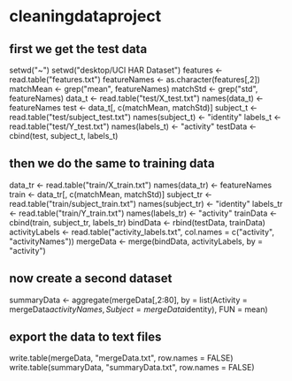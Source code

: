 cleaningdataproject
===================
## first we get the test data
setwd("~")
setwd("desktop/UCI HAR Dataset")
features <- read.table("features.txt")
featureNames <- as.character(features[,2])
matchMean <- grep("mean", featureNames)
matchStd <- grep("std", featureNames)
data_t <- read.table("test/X_test.txt")
names(data_t) <- featureNames
test <- data_t[, c(matchMean, matchStd)]
subject_t <- read.table("test/subject_test.txt")
names(subject_t) <- "identity"
labels_t <- read.table("test/Y_test.txt")
names(labels_t) <- "activity"
testData <- cbind(test, subject_t, labels_t)
## then we do the same to training data
data_tr <- read.table("train/X_train.txt")
names(data_tr) <- featureNames
train <- data_tr[, c(matchMean, matchStd)]
subject_tr <- read.table("train/subject_train.txt")
names(subject_tr) <- "identity"
labels_tr <- read.table("train/Y_train.txt")
names(labels_tr) <- "activity"
trainData <- cbind(train, subject_tr, labels_tr)
bindData <- rbind(testData, trainData)
activityLabels <- read.table("activity_labels.txt", col.names = c("activity", "activityNames"))
mergeData <- merge(bindData, activityLabels, by = "activity")
## now create a second dataset
summaryData <- aggregate(mergeData[,2:80], by = list(Activity = mergeData$activityNames, Subject = mergeData$identity), FUN = mean)
## export the data to text files
write.table(mergeData, "mergeData.txt", row.names = FALSE)
write.table(summaryData, "summaryData.txt", row.names = FALSE)
